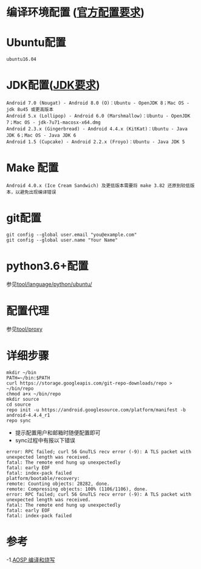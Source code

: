 # 编译环境配置 ([官方配置要求](https://source.android.com/source/requirements?hl=zh-cn))
# Ubuntu配置
```
ubuntu16.04
```
# JDK配置([JDK要求](https://source.android.com/source/requirements?hl=zh-cn#jdk))
```
Android 7.0 (Nougat) - Android 8.0 (O)：Ubuntu - OpenJDK 8；Mac OS - jdk 8u45 或更高版本
Android 5.x (Lollipop) - Android 6.0 (Marshmallow)：Ubuntu - OpenJDK 7；Mac OS - jdk-7u71-macosx-x64.dmg
Android 2.3.x (Gingerbread) - Android 4.4.x (KitKat)：Ubuntu - Java JDK 6；Mac OS - Java JDK 6
Android 1.5 (Cupcake) - Android 2.2.x (Froyo)：Ubuntu - Java JDK 5
```
# Make 配置
```
Android 4.0.x (Ice Cream Sandwich) 及更低版本需要将 make 3.82 还原到较低版本，以避免出现编译错误
```
# git配置
```
git config --global user.email "you@example.com"
git config --global user.name "Your Name"
```
# python3.6+配置
参见[tool/language/python/ubuntu/](https://github.com/ihbing/tool/blob/master/language/python/ubuntu/ubuntu16.04%E5%AE%89%E8%A3%85python3.6.md)
# 配置代理
参见[tool/proxy](https://github.com/ihbing/tool/tree/master/proxy)
# 详细步骤
```
mkdir ~/bin
PATH=~/bin:$PATH
curl https://storage.googleapis.com/git-repo-downloads/repo > ~/bin/repo
chmod a+x ~/bin/repo
mkdir source
cd source
repo init -u https://android.googlesource.com/platform/manifest -b android-4.4.4_r1
repo sync
```
- 提示配置用户和邮箱时随便配置即可
- sync过程中有报以下错误
```
error: RPC failed; curl 56 GnuTLS recv error (-9): A TLS packet with unexpected length was received.
fatal: The remote end hung up unexpectedly
fatal: early EOF
fatal: index-pack failed
platform/bootable/recovery:
remote: Counting objects: 28282, done.
remote: Compressing objects: 100% (1106/1106), done.
error: RPC failed; curl 56 GnuTLS recv error (-9): A TLS packet with unexpected length was received.
fatal: The remote end hung up unexpectedly
fatal: early EOF
fatal: index-pack failed
```
# 参考
-1.[AOSP 编译和烧写](http://blog.hanschen.site/2019/09/12/aosp_compile_and_flash/)
